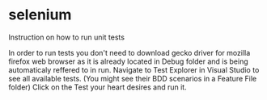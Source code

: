 # selenium
Instruction on how to run unit tests

In order to run tests you don't need to download gecko driver for mozilla firefox web browser as it is already located in Debug folder and is being automaticaly reffered to in run. 
Navigate to Test Explorer in Visual Studio to see all available tests. (You might see their BDD scenarios in a Feature File folder)
Click on the Test your heart desires and run it.
